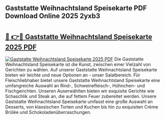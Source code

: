 ## Gaststatte Weihnachtsland Speisekarte PDF Download Online 2025 2yxb3

# <h2><a href="http://gc7uq9.nevu.top/?p=Gaststatte+Weihnachtsland+Speisekarte">🔗 👉🔴 Gaststatte Weihnachtsland Speisekarte 2025 PDF</a></h2>

[![Gaststatte Weihnachtsland Speisekarte 2025 PDF](https://i.imgur.com/dBaPXMq.png)](http://gc7uq9.nevu.top/?p=Gaststatte+Weihnachtsland+Speisekarte)
Die Gaststatte Weihnachtsland Speisekarte ist die Kunst, zwischen einer Vielzahl von Gerichten zu wählen. Auf unserer Gaststatte Weihnachtsland Speisekarte bieten wir leichte und neue Optionen an - unser Salatbereich. Für Fleischliebhaber bietet unsere Gaststatte Weihnachtsland Speisekarte eine umfangreiche Auswahl an Rind-, Schweinefleisch-, Hühnchen- und Fischgerichten. Unseren Auserwählten bieten wir exquisite Gerichte wie Schaschlik und Steak an, die auf fettem Feuer zubereitet werden. Unsere Gaststatte Weihnachtsland Speisekarte umfasst eine große Auswahl an Desserts, von klassischen Torten und Kuchen bis hin zu exquisiten Crème Brûlée und Schokoladenüberraschungen.
